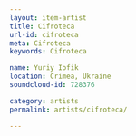 ```yaml
---
layout: item-artist
title: Cifroteca
url-id: cifroteca
meta: Cifroteca
keywords: Cifroteca

name: Yuriy Iofik
location: Crimea, Ukraine
soundcloud-id: 728376

category: artists
permalink: artists/cifroteca/

---
```



